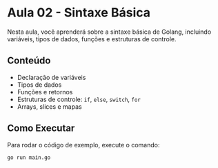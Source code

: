 # Aula 02 - Sintaxe Básica

Nesta aula, você aprenderá sobre a sintaxe básica de Golang, incluindo variáveis, tipos de dados, funções e estruturas de controle.

## Conteúdo

- Declaração de variáveis
- Tipos de dados
- Funções e retornos
- Estruturas de controle: `if`, `else`, `switch`, `for`
- Arrays, slices e mapas

## Como Executar

Para rodar o código de exemplo, execute o comando:

```bash
go run main.go

